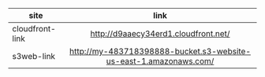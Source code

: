 | site            |                               link                                |
| --------------- | :---------------------------------------------------------------: |
| cloudfront-link |               http://d9aaecy34erd1.cloudfront.net/                |
| s3web-link      | http://my-483718398888-bucket.s3-website-us-east-1.amazonaws.com/ |
